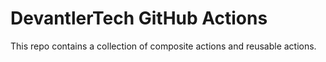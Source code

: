 # DevantlerTech GitHub Actions

This repo contains a collection of composite actions and reusable actions.
